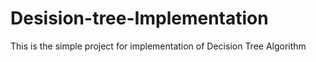 # Desision-tree-Implementation
This is the simple project for implementation of Decision Tree Algorithm 
